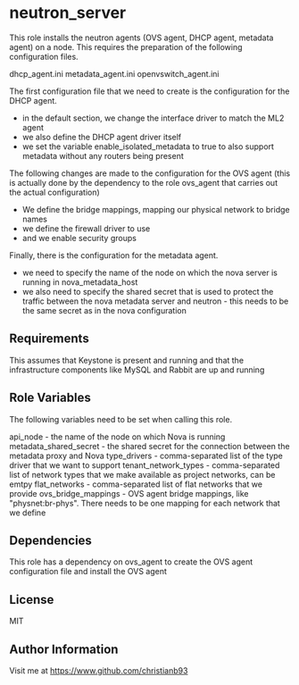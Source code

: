 neutron_server
=========

This role installs the neutron agents (OVS agent, DHCP agent, metadata agent) on a node. This requires the preparation of the following configuration files.

dhcp_agent.ini
metadata_agent.ini
openvswitch_agent.ini

The first configuration file that we need to create is the configuration for the DHCP agent.

* in the default section, we change the interface driver to match the ML2 agent
* we also define the DHCP agent driver itself
* we set the variable enable_isolated_metadata to true to also support metadata without any routers being present

The following changes are made to the configuration for the OVS agent (this is actually done by the dependency to the role ovs_agent that carries out the actual configuration)

* We define the bridge mappings, mapping our physical network to bridge names
* we define the firewall driver to use
* and we enable security groups

Finally, there is the configuration for the metadata agent.

* we need to specify the name of the node on which the nova server is running in nova_metadata_host
* we also need to specify the shared secret that is used to protect the traffic between the nova metadata server and neutron - this needs to be the same secret as in the nova configuration


Requirements
------------

This assumes that Keystone is present and running and that the infrastructure components like MySQL and Rabbit are up and running

Role Variables
--------------

The following variables need to be set when calling this role.

api_node - the name of the node on which Nova is running
metadata_shared_secret - the shared secret for the connection between the metadata proxy and Nova
type_drivers - comma-separated list of the type driver that we want to support
tenant_network_types - comma-separated list of network types that we make available as project networks, can be emtpy
flat_networks - comma-separated list of flat networks that we provide
ovs_bridge_mappings - OVS agent bridge mappings, like "physnet:br-phys". There needs to be one mapping for each network that we define



Dependencies
------------

This role has a dependency on ovs_agent to create the OVS agent configuration file and install the OVS agent


License
-------

MIT

Author Information
------------------

Visit me at https://www.github.com/christianb93
